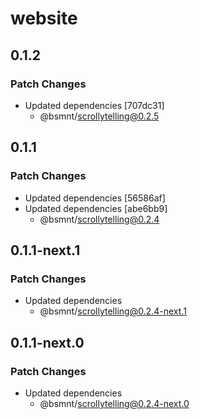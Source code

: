 # website

## 0.1.2

### Patch Changes

- Updated dependencies [707dc31]
  - @bsmnt/scrollytelling@0.2.5

## 0.1.1

### Patch Changes

- Updated dependencies [56586af]
- Updated dependencies [abe6bb9]
  - @bsmnt/scrollytelling@0.2.4

## 0.1.1-next.1

### Patch Changes

- Updated dependencies
  - @bsmnt/scrollytelling@0.2.4-next.1

## 0.1.1-next.0

### Patch Changes

- Updated dependencies
  - @bsmnt/scrollytelling@0.2.4-next.0
